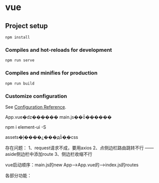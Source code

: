 # vue

## Project setup
```
npm install
```

### Compiles and hot-reloads for development
```
npm run serve
```

### Compiles and minifies for production
```
npm run build
```

### Customize configuration
See [Configuration Reference](https://cli.vuejs.org/config/).


App.vue�ǳ������
main.js��ȫ������

npm i element-ui -S

assets�ļ����¿���дȫ�ֵ�css


存在问题：
1、request请求不成，要用axios
2、点侧边栏路由跳转不行 —— aside侧边栏中添加route
3、侧边栏收缩不行

vue启动顺序：main.js的new App-->App.vue的<router-view/>-->index.js的routes

各部分功能：
<script>
export default {
  name: "Home",
  data() {
    return {};
  },
  methods: {
    // 组件的方法
  },
  watch: {
    // watch擅长处理的场景：一个数据影响多个数据
  },
  computed: {
    // computed擅长处理的场景：一个数据受多个数据影响
  },
  beforeCreate: function() {
    // 在实例初始化之后，数据观测(data observer) 和 event/watcher 事件配置之前被调用。
  },
  created: function() {
    // 实例已经创建完成之后被调用。在这一步，实例已完成以下的配置：数据观测(data observer)，属性和方法的运算， watch/event 事件回调。然而，挂载阶段还没开始，$el 属性目前不可见。
  },
  beforeMount: function() {
    // 在挂载开始之前被调用：相关的 render 函数首次被调用。
  },
  mounted: function() {
    // 编译好的HTML挂载到页面完成后执行的事件钩子
    // el 被新创建的 vm.$el 替换，并挂载到实例上去之后调用该钩子。
    // 此钩子函数中一般会做一些ajax请求获取数据进行数据初始化
    console.log("Home done");
  },
  beforeUpdate: function() {
    // 数据更新时调用，发生在虚拟 DOM 重新渲染和打补丁之前。 你可以在这个钩子中进一步地更改状态，这不会触发附加的重渲染过程。
  },
  updated: function() {
    // 由于数据更改导致的虚拟 DOM 重新渲染和打补丁，在这之后会调用该钩子。
    // 当这个钩子被调用时，组件 DOM 已经更新，所以你现在可以执行依赖于 DOM 的操作。然而在大多数情况下，你应该避免在此期间更改状态，因为这可能会导致更新无限循环。
    // 该钩子在服务器端渲染期间不被调用。
  },
  beforeDestroy: function() {
    // 实例销毁之前调用。在这一步，实例仍然完全可用。
  },
  destroyed: function() {
    // Vue 实例销毁后调用。调用后，Vue 实例指示的所有东西都会解绑定，所有的事件监听器会被移除，所有的子实例也会被销毁。 该钩子在服务器端渲染期间不被调用。
  }
};
</script>

